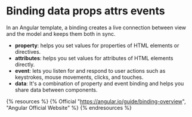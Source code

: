 # Binding data props attrs events

In an Angular template, a binding creates a live connection between view and the model and keeps them both in sync.

- **property**: helps you set values for properties of HTML elements or directives.
- **attributes**: helps you set values for attributes of HTML elements directly.
- **event**: lets you listen for and respond to user actions such as keystrokes, mouse movements, clicks, and touches.
- **data**: It's a combination of property and event binding and helps you share data between components.

{% resources %}
  {% Official "https://angular.io/guide/binding-overview", "Angular Official Website" %}
{% endresources %}
